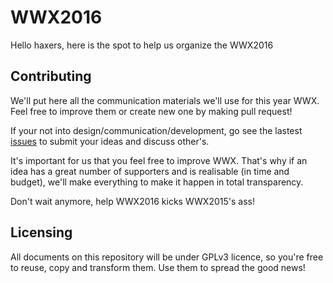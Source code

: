 # WWX2016
Hello haxers, here is the spot to help us organize the WWX2016

## Contributing
We'll put here all the communication materials we'll use for this year WWX. Feel free to improve them or create new one by making pull request!

If your not into design/communication/development, go see the lastest [issues](https://github.com/silexlabs/wwx2016/issues) to submit your ideas and discuss other's.

It's important for us that you feel free to improve WWX. That's why if an idea has a great number of supporters and is realisable (in time and budget), we'll make everything to make it happen in total transparency.

Don't wait anymore, help WWX2016 kicks WWX2015's ass!

## Licensing
All documents on this repository will be under GPLv3 licence, so you're free to reuse, copy and transform them. Use them to spread the good news!

